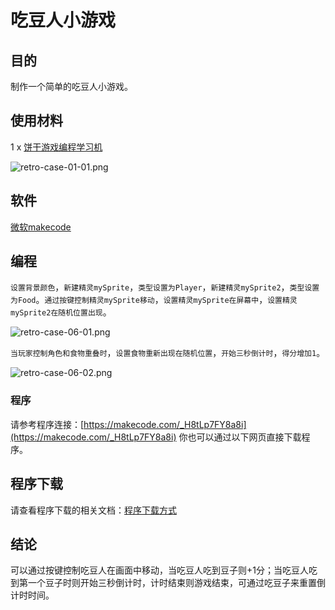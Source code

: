 ﻿# 吃豆人小游戏

## 目的

制作一个简单的吃豆人小游戏。

## 使用材料

1 x [饼干游戏编程学习机](https://item.taobao.com/item.htm?spm=a1z10.5-c-s.w4002-18602834185.82.51a95ccfE1IJt1&id=644090757603)

![retro-case-01-01.png](https://wiki-media-ef.oss-cn-hongkong.aliyuncs.com/docs/retroarcade/images/retro-case-01-01.png)

## 软件

[微软makecode](https://arcade.makecode.com/)

## 编程

`设置背景颜色`，`新建精灵mySprite`，`类型设置为Player`，`新建精灵mySprite2`，`类型设置为Food`。`通过按键控制精灵mySprite移动`，`设置精灵mySprite在屏幕中`，`设置精灵mySprite2在随机位置出现`。

![retro-case-06-01.png](https://wiki-media-ef.oss-cn-hongkong.aliyuncs.com/docs/retroarcade/images/retro-case-06-01.png)

`当玩家控制角色和食物重叠时`，`设置食物重新出现在随机位置`，`开始三秒倒计时`，`得分增加1`。

![retro-case-06-02.png](https://wiki-media-ef.oss-cn-hongkong.aliyuncs.com/docs/retroarcade/images/retro-case-06-02.png)

### 程序

请参考程序连接：[https://makecode.com/_H8tLp7FY8a8i](https://makecode.com/_H8tLp7FY8a8i)
你也可以通过以下网页直接下载程序。

## 程序下载

请查看程序下载的相关文档：[程序下载方式](https://www.yuque.com/elecfreaks-learn/retro/wxo25w)


## 结论

可以通过按键控制吃豆人在画面中移动，当吃豆人吃到豆子则+1分；当吃豆人吃到第一个豆子时则开始三秒倒计时，计时结束则游戏结束，可通过吃豆子来重置倒计时时间。
